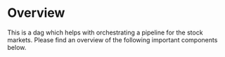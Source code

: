Overview
========
This is a dag which helps with orchestrating a pipeline for the stock markets. Please find an overview of the following important components below.
